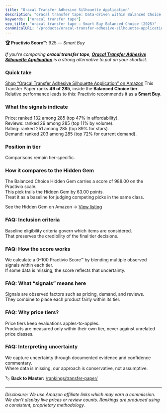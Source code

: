 ```yaml
---
title: "Oracal Transfer Adhesive Silhouette Application"
description: "oracal transfer tape: Data-driven within Balanced Choice ranking using the Practivio Score™. Positioned by quality, value, demand, findability, momentum."
keywords: ["oracal transfer tape"]
seo_title: "oracal transfer tape — Smart Buy Balanced Choice (2025)"
canonicalURL: "/products/oracal-transfer-adhesive-silhouette-application-B08N2MQS1R/"
---
```


**🏆 Practivio Score™:** 925 — _Smart Buy_


*If you're comparing **oracal transfer tape**, **[Oracal Transfer Adhesive Silhouette Application](https://www.amazon.com/dp/B08N2MQS1R?tag=practivio-20)** is a strong alternative to put on your shortlist.*
### Quick take
[Shop “Oracal Transfer Adhesive Silhouette Application” on Amazon](https://www.amazon.com/dp/B08N2MQS1R?tag=practivio-20)
This Transfer Paper ranks **49 of 285**, inside the **Balanced Choice tier**.  
Relative performance leads to this: Practivio recommends it as a **Smart Buy**.

### What the signals indicate
Price: ranked 132 among 285 (top 47% in affordability).  
Reviews: ranked 29 among 285 (top 11% by volume).  
Rating: ranked 251 among 285 (top 89% for stars).  
Demand: ranked 203 among 285 (top 72% for current demand).

### Position in tier
Comparisons remain tier-specific.

### How it compares to the Hidden Gem
The Balanced Choice Hidden Gem carries a score of 988.00 on the Practivio scale.  
This pick trails the Hidden Gem by 63.00 points.  
Treat it as a baseline for judging competing picks in the same class.  

See the Hidden Gem on Amazon → [View listing](https://www.amazon.com/dp/B073XRLZ6Z?tag=practivio-20)

### FAQ: Inclusion criteria
Baseline eligibility criteria govern which items are considered.  
That preserves the credibility of the final tier decisions.

### FAQ: How the score works
We calculate a 0–100 Practivio Score™ by blending multiple observed signals within each tier.  
If some data is missing, the score reflects that uncertainty.

### FAQ: What “signals” means here
Signals are observed factors such as pricing, demand, and reviews.  
They combine to place each product fairly within its tier.

### FAQ: Why price tiers?
Price tiers keep evaluations apples-to-apples.  
Products are measured only within their own tier, never against unrelated price classes.

### FAQ: Interpreting uncertainty
We capture uncertainty through documented evidence and confidence commentary.  
Where data is missing, our approach is conservative, not assumptive.


🏷️ **Back to Master:** [/rankings/transfer-paper/](/rankings/transfer-paper/)

---
_Disclosure: We use Amazon affiliate links which may earn a commission. We don’t display live prices or review counts. Rankings are produced using a consistent, proprietary methodology._
